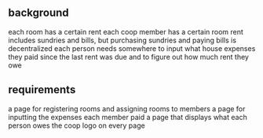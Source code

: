 background
------------
each room has a certain rent
each coop member has a certain room
rent includes sundries and bills, but
purchasing sundries and paying bills is decentralized
each person needs somewhere to input what house expenses they paid since the last rent was due
and to figure out how much rent they owe

requirements
-------------
a page for registering rooms and assigning rooms to members
a page for inputting the expenses each member paid
a page that displays what each person owes
the coop logo on every page
